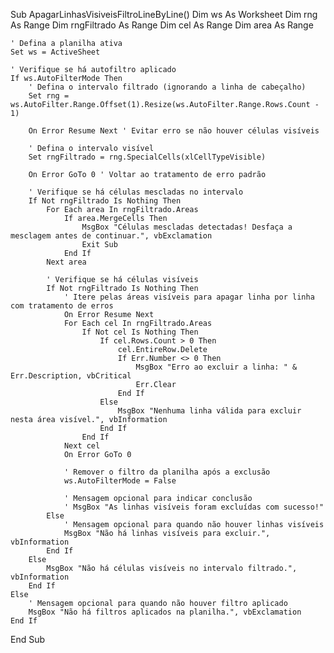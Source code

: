 Sub ApagarLinhasVisiveisFiltroLineByLine()
    Dim ws As Worksheet
    Dim rng As Range
    Dim rngFiltrado As Range
    Dim cel As Range
    Dim area As Range

    ' Defina a planilha ativa
    Set ws = ActiveSheet

    ' Verifique se há autofiltro aplicado
    If ws.AutoFilterMode Then
        ' Defina o intervalo filtrado (ignorando a linha de cabeçalho)
        Set rng = ws.AutoFilter.Range.Offset(1).Resize(ws.AutoFilter.Range.Rows.Count - 1)

        On Error Resume Next ' Evitar erro se não houver células visíveis

        ' Defina o intervalo visível
        Set rngFiltrado = rng.SpecialCells(xlCellTypeVisible)

        On Error GoTo 0 ' Voltar ao tratamento de erro padrão

        ' Verifique se há células mescladas no intervalo
        If Not rngFiltrado Is Nothing Then
            For Each area In rngFiltrado.Areas
                If area.MergeCells Then
                    MsgBox "Células mescladas detectadas! Desfaça a mesclagem antes de continuar.", vbExclamation
                    Exit Sub
                End If
            Next area

            ' Verifique se há células visíveis
            If Not rngFiltrado Is Nothing Then
                ' Itere pelas áreas visíveis para apagar linha por linha com tratamento de erros
                On Error Resume Next
                For Each cel In rngFiltrado.Areas
                    If Not cel Is Nothing Then
                        If cel.Rows.Count > 0 Then
                            cel.EntireRow.Delete
                            If Err.Number <> 0 Then
                                MsgBox "Erro ao excluir a linha: " & Err.Description, vbCritical
                                Err.Clear
                            End If
                        Else
                            MsgBox "Nenhuma linha válida para excluir nesta área visível.", vbInformation
                        End If
                    End If
                Next cel
                On Error GoTo 0

                ' Remover o filtro da planilha após a exclusão
                ws.AutoFilterMode = False

                ' Mensagem opcional para indicar conclusão
                ' MsgBox "As linhas visíveis foram excluídas com sucesso!"
            Else
                ' Mensagem opcional para quando não houver linhas visíveis
                MsgBox "Não há linhas visíveis para excluir.", vbInformation
            End If
        Else
            MsgBox "Não há células visíveis no intervalo filtrado.", vbInformation
        End If
    Else
        ' Mensagem opcional para quando não houver filtro aplicado
        MsgBox "Não há filtros aplicados na planilha.", vbExclamation
    End If
End Sub